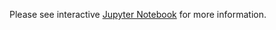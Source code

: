 Please see interactive [Jupyter Notebook](http://nbviewer.jupyter.org/github/MaayanLab/Cytof_Plasma_PMA/blob/working/notebooks/Plasma_vs_PMA_Phosphorylation.ipynb) for more information.
